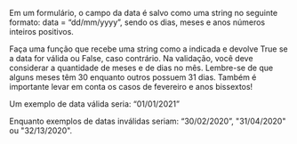 Em um formulário, o campo da data é salvo como uma string no seguinte formato: data = “dd/mm/yyyy”, sendo os dias, meses e anos números inteiros positivos.

Faça uma função que recebe uma string como a indicada e devolve True se a data for válida ou False, caso contrário. Na validação, você deve considerar a quantidade de meses e de dias no mês. Lembre-se de que alguns meses têm 30 enquanto outros possuem 31 dias. Também é importante levar em conta os casos de fevereiro e anos bissextos!

Um exemplo de data válida seria: “01/01/2021”

Enquanto exemplos de datas inválidas seriam: “30/02/2020”, "31/04/2020" ou "32/13/2020".